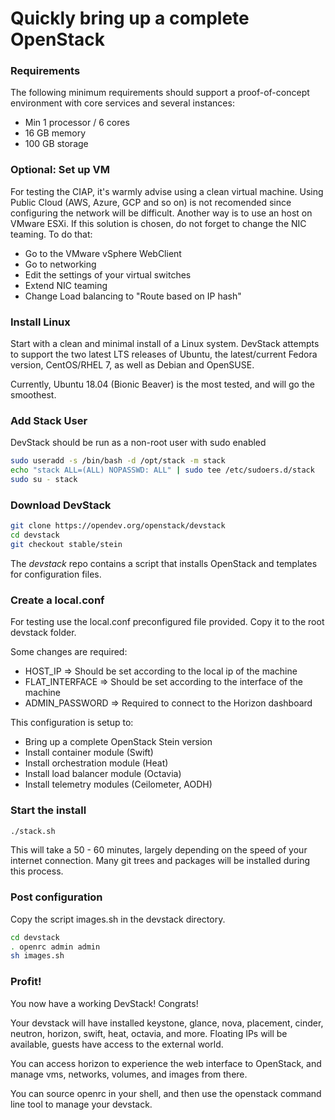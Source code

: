 # Quickly bring up a complete OpenStack

### Requirements

The following minimum requirements should support a proof-of-concept environment with core services and several instances:

* Min 1 processor / 6 cores
* 16 GB memory
* 100 GB storage


### Optional: Set up VM
For testing the CIAP, it's warmly advise using a clean virtual machine.
Using Public Cloud (AWS, Azure, GCP and so on) is not recomended since configuring the network will be difficult.
Another way is to use an host on VMware ESXi.
If this solution is chosen, do not forget to change the NIC teaming.
To do that:
* Go to the VMware vSphere WebClient
* Go to networking
* Edit the settings of your virtual switches
* Extend NIC teaming
* Change Load balancing to "Route based on IP hash"

### Install Linux

Start with a clean and minimal install of a Linux system. DevStack attempts to support the two latest LTS releases of Ubuntu, the latest/current Fedora version, CentOS/RHEL 7, as well as Debian and OpenSUSE.

Currently, Ubuntu 18.04 (Bionic Beaver) is the most tested, and will go the smoothest.

### Add Stack User

DevStack should be run as a non-root user with sudo enabled

```sh
sudo useradd -s /bin/bash -d /opt/stack -m stack
echo "stack ALL=(ALL) NOPASSWD: ALL" | sudo tee /etc/sudoers.d/stack
sudo su - stack
```

### Download DevStack

```sh
git clone https://opendev.org/openstack/devstack
cd devstack
git checkout stable/stein
```

The *devstack* repo contains a script that installs OpenStack and templates for configuration files.


### Create a local.conf

For testing use the local.conf preconfigured file provided.
Copy it to the root devstack folder.

Some changes are required:
* HOST_IP => Should be set according to the local ip of the machine
* FLAT_INTERFACE => Should be set according to the interface of the machine
* ADMIN_PASSWORD => Required to connect to the Horizon dashboard


This configuration is setup to:
* Bring up a complete OpenStack Stein version
* Install container module (Swift)
* Install orchestration module (Heat)
* Install load balancer module (Octavia)
* Install telemetry modules (Ceilometer, AODH)

### Start the install

```sh
./stack.sh
```

This will take a 50 - 60 minutes, largely depending on the speed of your internet connection. Many git trees and packages will be installed during this process.

### Post configuration

Copy the script images.sh in the devstack directory.

```sh
cd devstack
. openrc admin admin
sh images.sh
```

### Profit!

You now have a working DevStack! Congrats!

Your devstack will have installed keystone, glance, nova, placement, cinder, neutron, horizon, swift, heat, octavia, and more. Floating IPs will be available, guests have access to the external world.

You can access horizon to experience the web interface to OpenStack, and manage vms, networks, volumes, and images from there.

You can source openrc in your shell, and then use the openstack command line tool to manage your devstack.
